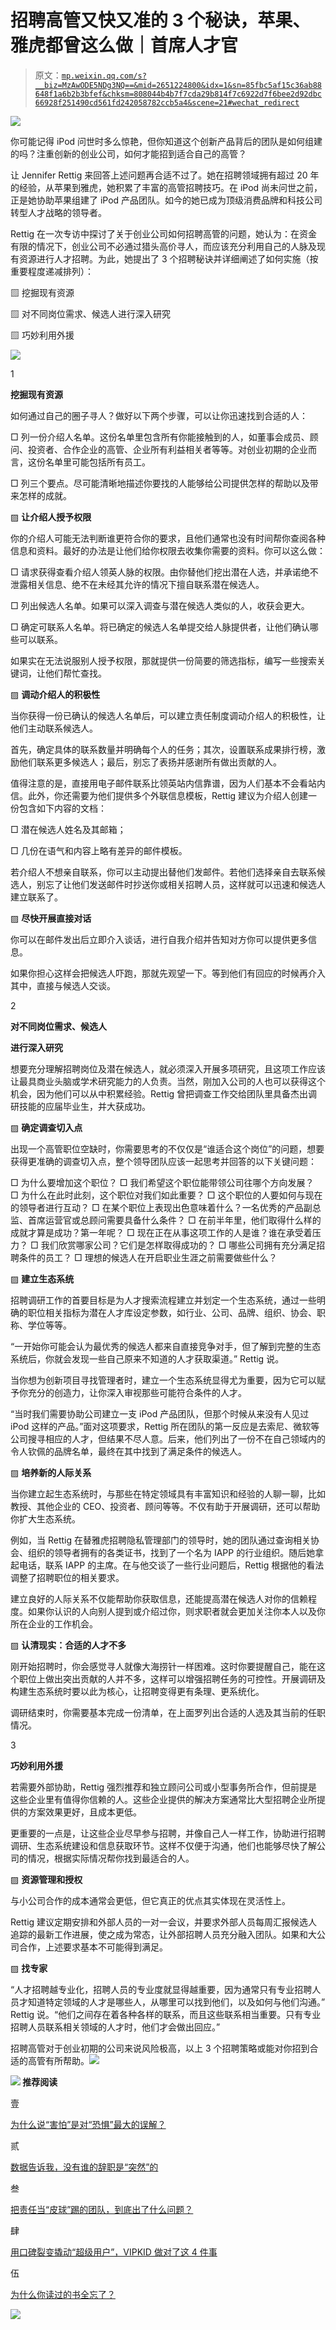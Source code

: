 # 招聘高管又快又准的 3 个秘诀，苹果、雅虎都曾这么做｜首席人才官

> 原文：[`mp.weixin.qq.com/s?__biz=MzAwODE5NDg3NQ==&mid=2651224800&idx=1&sn=85fbc5af15c36ab88648f1a6b2b3bfef&chksm=808044b4b7f7cda29b814f7c6922d7f6bee2d92dbc66928f251490cd561fd242058782ccb5a4&scene=21#wechat_redirect`](http://mp.weixin.qq.com/s?__biz=MzAwODE5NDg3NQ==&mid=2651224800&idx=1&sn=85fbc5af15c36ab88648f1a6b2b3bfef&chksm=808044b4b7f7cda29b814f7c6922d7f6bee2d92dbc66928f251490cd561fd242058782ccb5a4&scene=21#wechat_redirect)

![](img/e65d878a8a4f3b00cb7e710de8871cef.png)

你可能记得 iPod 问世时多么惊艳，但你知道这个创新产品背后的团队是如何组建的吗？注重创新的创业公司，如何才能招到适合自己的高管？

让 Jennifer Rettig 来回答上述问题再合适不过了。她在招聘领域拥有超过 20 年的经验，从苹果到雅虎，她积累了丰富的高管招聘技巧。在 iPod 尚未问世之前，正是她协助苹果组建了 iPod 产品团队。如今的她已成为顶级消费品牌和科技公司转型人才战略的领导者。

Rettig 在一次专访中探讨了关于创业公司如何招聘高管的问题，她认为：在资金有限的情况下，创业公司不必通过猎头高价寻人，而应该充分利用自己的人脉及现有资源进行人才招聘。为此，她提出了 3 个招聘秘诀并详细阐述了如何实施（按重要程度递减排列）：

▨ 挖掘现有资源

▨ 对不同岗位需求、候选人进行深入研究

▨ 巧妙利用外援

![](img/7b6dbd23d4fb183487cab9c8f198e657.png)

1

**挖掘现有资源**

如何通过自己的圈子寻人？做好以下两个步骤，可以让你迅速找到合适的人：

□ 列一份介绍人名单。这份名单里包含所有你能接触到的人，如董事会成员、顾问、投资者、合作企业的高管、企业所有利益相关者等等。对创业初期的企业而言，这份名单里可能包括所有员工。

□ 列三个要点。尽可能清晰地描述你要找的人能够给公司提供怎样的帮助以及带来怎样的成就。

▨ **让介绍人授予权限**

你的介绍人可能无法判断谁更符合你的要求，且他们通常也没有时间帮你查阅各种信息和资料。最好的办法是让他们给你权限去收集你需要的资料。你可以这么做：

□ 请求获得查看介绍人领英人脉的权限。由你替他们挖出潜在人选，并承诺绝不泄露相关信息、绝不在未经其允许的情况下擅自联系潜在候选人。

□ 列出候选人名单。如果可以深入调查与潜在候选人类似的人，收获会更大。

□ 确定可联系人名单。将已确定的候选人名单提交给人脉提供者，让他们确认哪些可以联系。

如果实在无法说服别人授予权限，那就提供一份简要的筛选指标，编写一些搜索关键词，让他们帮忙查找。

▨ **调动介绍人的积极性**

当你获得一份已确认的候选人名单后，可以建立责任制度调动介绍人的积极性，让他们主动联系候选人。

首先，确定具体的联系数量并明确每个人的任务；其次，设置联系成果排行榜，激励他们联系更多候选人；最后，别忘了表扬并感谢所有做出贡献的人。

值得注意的是，直接用电子邮件联系比领英站内信靠谱，因为人们基本不会看站内信。此外，你还需要为他们提供多个外联信息模板，Rettig 建议为介绍人创建一份包含如下内容的文档：

□ 潜在候选人姓名及其邮箱；

□ 几份在语气和内容上略有差异的邮件模板。

若介绍人不想亲自联系，你可以主动提出替他们发邮件。若他们选择亲自去联系候选人，别忘了让他们发送邮件时抄送你或相关招聘人员，这样就可以迅速和候选人建立联系了。

▨ **尽快开展直接对话**

你可以在邮件发出后立即介入谈话，进行自我介绍并告知对方你可以提供更多信息。

如果你担心这样会把候选人吓跑，那就先观望一下。等到他们有回应的时候再介入其中，直接与候选人交谈。 

2

**对不同岗位需求、候选人**

**进行深入研究**

想要充分理解招聘岗位及潜在候选人，就必须深入开展多项研究，且这项工作应该让最具商业头脑或学术研究能力的人负责。当然，刚加入公司的人也可以获得这个机会，因为他们可以从中积累经验。Rettig 曾把调查工作交给团队里具备杰出调研技能的应届毕业生，并大获成功。

▨ **确定调查切入点**

出现一个高管职位空缺时，你需要思考的不仅仅是“谁适合这个岗位”的问题，想要获得更准确的调查切入点，整个领导团队应该一起思考并回答的以下关键问题：

□ 为什么要增加这个职位？
□ 我们希望这个职位能带领公司往哪个方向发展？
□ 为什么在此时此刻，这个职位对我们如此重要？
□ 这个职位的人要如何与现在的领导者进行互动？
□ 在某个职位上表现出色意味着什么？一名优秀的产品副总监、首席运营官或总顾问需要具备什么条件？
□ 在前半年里，他们取得什么样的成就才算是成功？第一年呢？
□ 现在正在从事这项工作的人是谁？谁在承受着压力？
□ 我们欣赏哪家公司？它们是怎样取得成功的？
□ 哪些公司拥有充分满足招聘条件的员工？
□ 理想的候选人在开启职业生涯之前需要做些什么？

▨ **建立生态系统**

招聘调研工作的首要目标是为人才搜索流程建立并划定一个生态系统，通过一些明确的职位相关指标为潜在人才库设定参数，如行业、公司、品牌、组织、协会、职称、学位等等。

“一开始你可能会认为最优秀的候选人都来自直接竞争对手，但了解到完整的生态系统后，你就会发现一些自己原来不知道的人才获取渠道。” Rettig 说。

当你想为创新项目寻找管理者时，建立一个生态系统显得尤为重要，因为它可以赋予你充分的创造力，让你深入审视那些可能符合条件的人才。

“当时我们需要协助公司建立一支 iPod 产品团队，但那个时候从来没有人见过 iPod 这样的产品。”面对这项要求，Rettig 所在团队的第一反应是去索尼、微软等公司搜寻相应的人才，但结果不尽人意。后来，他们列出了一份不在自己领域内的令人钦佩的品牌名单，最终在其中找到了满足条件的候选人。

▨ **培养新的人际关系**

当你建立起生态系统时，与那些在特定领域具有丰富知识和经验的人聊一聊，比如教授、其他企业的 CEO、投资者、顾问等等。不仅有助于开展调研，还可以帮助你扩大生态系统。

例如，当 Rettig 在替雅虎招聘隐私管理部门的领导时，她的团队通过查询相关协会、组织的领导者拥有的各类证书，找到了一个名为 IAPP 的行业组织。随后她拿起电话，联系 IAPP 的主席。在与他交谈了一些行业问题后，Rettig 根据他的看法调整了招聘职位的相关要求。

建立良好的人际关系不仅能帮助你获取信息，还能提高潜在候选人对你的信赖程度。如果你认识的人向别人提到或介绍过你，则求职者就会更加关注你本人以及你所在企业的工作机会。

▨ **认清现实：合适的人才不多**

刚开始招聘时，你会感觉寻人就像大海捞针一样困难。这时你要提醒自己，能在这个职位上做出突出贡献的人并不多，这样可以增强招聘任务的可控性。开展调研及构建生态系统时要以此为核心，让招聘变得更有条理、更系统化。

调研结束时，你需要基本完成一份清单，在上面罗列出合适的人选及其当前的任职情况。

3

**巧妙利用外援**

若需要外部协助，Rettig 强烈推荐和独立顾问公司或小型事务所合作，但前提是这些企业里有值得你信赖的人。这些企业提供的解决方案通常比大型招聘企业所提供的方案效果更好，且成本更低。

更重要的一点是，让这些企业尽早参与招聘，并像自己人一样工作，协助进行招聘调研、生态系统建设和信息获取环节。这样不仅便于沟通，他们也能够尽快了解公司的情况，根据实际情况帮你找到最适合的人。

▨ **资源管理和授权**

与小公司合作的成本通常会更低，但它真正的优点其实体现在灵活性上。

Rettig 建议定期安排和外部人员的一对一会议，并要求外部人员每周汇报候选人追踪的最新工作进展，使之成为常态，让外部招聘人员充分融入团队。如果和大公司合作，上述要求基本不可能得到满足。

▨ **找专家**

“人才招聘越专业化，招聘人员的专业度就显得越重要，因为通常只有专业招聘人员才知道特定领域的人才是哪些人，从哪里可以找到他们，以及如何与他们沟通。” Rettig 说。“他们之间存在着各种各样的联系，而且这些联系相当重要。只有专业招聘人员联系相关领域的人才时，他们才会做出回应。”

招聘高管对于创业初期的公司来说风险极高，以上 3 个招聘策略或能对你招到合适的高管有所帮助。![](img/28f61dcf26ae7905461afd8c84de9c20.png)

**![](img/e4cb6043527676063792c69be895bf21.png) 推荐阅读**

壹

[为什么说“害怕”是对“恐惧”最大的误解？](http://mp.weixin.qq.com/s?__biz=MzAwODE5NDg3NQ==&mid=2651224783&idx=1&sn=fa692d526942377afc67807b65a30ff4&chksm=8080449bb7f7cd8de64b942fcdd967d2aa40c60c00e55cbf932733ebf85dfbcc2166c82ed5ba&scene=21#wechat_redirect)

贰

[数据告诉我，没有谁的辞职是“突然”的](http://mp.weixin.qq.com/s?__biz=MzAwODE5NDg3NQ==&mid=2651224762&idx=1&sn=5fedde1e43cecdcebc22ed448c074e3b&chksm=808044eeb7f7cdf82a25888b63f353b53df9da3a01b3e3dcddb6b754abd5e2d884c5e99871b7&scene=21#wechat_redirect)

叁

[把责任当“皮球”踢的团队，到底出了什么问题？](http://mp.weixin.qq.com/s?__biz=MzAwODE5NDg3NQ==&mid=2651224768&idx=1&sn=13bece9e77226fb89f67f50e71806d64&chksm=80804494b7f7cd825878c2c2f4d0a4c3a734c2557af905f896116584fc0fdeb9e885c8f3f214&scene=21#wechat_redirect)

肆

[用口碑裂变撬动“超级用户”，VIPKID 做对了这 4 件事](http://mp.weixin.qq.com/s?__biz=MzAwODE5NDg3NQ==&mid=2651224772&idx=1&sn=9757febe33d7dc969e390841a67fbc5c&chksm=80804490b7f7cd86268bb7b07676d3d4881adcbaa865ce6759dccb3ea3bd4a37bf5d60ccf324&scene=21#wechat_redirect)

伍

[为什么你读过的书全忘了？](http://mp.weixin.qq.com/s?__biz=MzAwODE5NDg3NQ==&mid=2651224776&idx=1&sn=3871c92139d16aa6e8aa951a0b16ce8d&chksm=8080449cb7f7cd8a20d1469f3a7c69fdf27bb73d14a976348bc389573c2d25a260e8126c1ea6&scene=21#wechat_redirect)

![](img/984817e907274011f487d65e2ccde113.png)